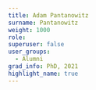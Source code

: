 ```yaml
---
title: Adam Pantanowitz
surname: Pantanowitz
weight: 1000
role:
superuser: false
user_groups:
  - Alumni
grad_info: PhD, 2021
highlight_name: true
---
```

